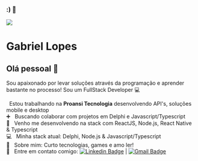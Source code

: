 ### :) 👋

<img width="auto" src="https://github.com/gabriellopesdev.png">

# Gabriel Lopes

## Olá pessoal 👋
Sou apaixonado por levar soluções através da programação e aprender bastante no processo!
Sou um FullStack Developer :computer:

 &nbsp; Estou trabalhando na **Proansi Tecnologia** desenvolvendo API's, soluções mobile e desktop
 <br/> :heavy_plus_sign: &nbsp; Buscando colaborar com projetos em Delphi e Javascript/Typescript
 <br/> :thought_balloon: &nbsp; Venho me desenvolvendo na stack com ReactJS, Node.js, React Native & Typescript
 <br/> :computer: &nbsp; Minha stack atual: Delphi, Node.js & Javascript/Typescript
 <br/> 💬  &nbsp; Sobre mim: Curto tecnologias, games e amo ler!
 <br/> :email: &nbsp; Entre em contato comigo: [![Linkedin Badge](https://img.shields.io/badge/-LinkedIn-blue?style=flat-square&logo=Linkedin&logoColor=white&link=https://www.linkedin.com/in/tgmarinho/)](https://www.linkedin.com/in/gabriel-souza-lopes-020567176/) 
| 
[![Gmail Badge](https://img.shields.io/badge/-gabslopes34@gmail.com-c14438?style=flat-square&logo=Gmail&logoColor=white&link=mailto:gabslopes34@gmail.com)](mailto:gabslopes34@gmail.com)
